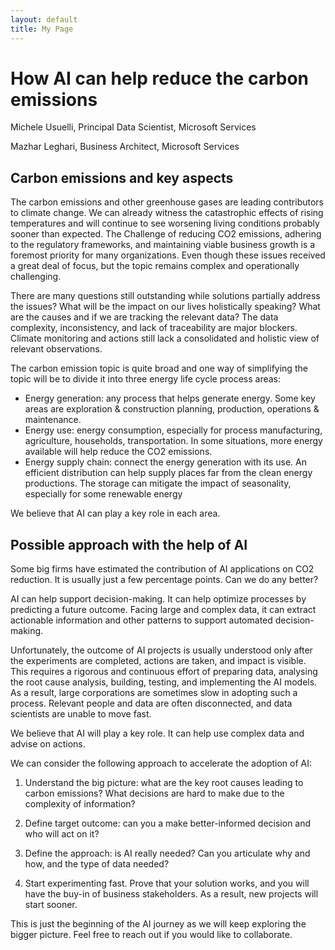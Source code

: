 ```yaml
---
layout: default
title: My Page
---
```


# How AI can help reduce the carbon emissions

Michele Usuelli, Principal Data Scientist, Microsoft Services

Mazhar Leghari, Business Architect, Microsoft Services

## Carbon emissions and key aspects

The carbon emissions and other greenhouse gases are leading contributors to climate change. We can already witness the catastrophic effects of rising temperatures and will continue to see worsening living conditions probably sooner than expected. The Challenge of reducing CO2 emissions, adhering to the regulatory frameworks, and maintaining viable business growth is a foremost priority for many organizations. Even though these issues received a great deal of focus, but the topic remains complex and operationally challenging. 

There are many questions still outstanding while solutions partially address the issues? What will be the impact on our lives holistically speaking? What are the causes and if we are tracking the relevant data? The data complexity, inconsistency, and lack of traceability are major blockers. Climate monitoring and actions still lack a consolidated and holistic view of relevant observations.

The carbon emission topic is quite broad and one way of simplifying the topic will be to divide it into three energy life cycle process areas:

- Energy generation: any process that helps generate energy. Some key areas are exploration & construction planning, production, operations & maintenance.
- Energy use: energy consumption, especially for process manufacturing, agriculture, households, transportation. In some situations, more energy available will help reduce the CO2 emissions. 
- Energy supply chain: connect the energy generation with its use. An efficient distribution can help supply places far from the clean energy productions. The storage can mitigate the impact of seasonality, especially for some renewable energy

We believe that AI can play a key role in each area.


## Possible approach with the help of AI

Some big firms have estimated the contribution of AI applications on CO2 reduction. It is usually just a few percentage points. Can we do any better?

AI can help support decision-making. It can help optimize processes by predicting a future outcome. Facing large and complex data, it can extract actionable information and other patterns to support automated decision-making.

Unfortunately, the outcome of AI projects is usually understood only after the experiments are completed, actions are taken, and impact is visible. This requires a rigorous and continuous effort of preparing data, analysing the root cause analysis, building, testing, and implementing the AI models. As a result, large corporations are sometimes slow in adopting such a process. Relevant people and data are often disconnected, and data scientists are unable to move fast.

We believe that AI will play a key role. It can help use complex data and advise on actions.

We can consider the following approach to accelerate the adoption of AI: 

1.	Understand the big picture: what are the key root causes leading to carbon emissions? What decisions are hard to make due to the complexity of information?

2.	Define target outcome: can you a make better-informed decision and who will act on it?

3.	Define the approach: is AI really needed? Can you articulate why and how, and the type of data needed? 

4.	Start experimenting fast. Prove that your solution works, and you will have the buy-in of business stakeholders. As a result, new projects will start sooner.

This is just the beginning of the AI journey as we will keep exploring the bigger picture. Feel free to reach out if you would like to collaborate.
